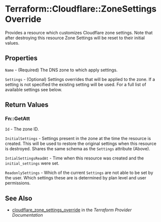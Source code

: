 # Terraform::Cloudflare::ZoneSettingsOverride

Provides a resource which customizes Cloudflare zone settings. Note that after destroying this resource Zone Settings will be reset to their initial values.

## Properties

`Name` - (Required) The DNS zone to which apply settings.

`Settings` - (Optional) Settings overrides that will be applied to the zone. If a setting is not specified the existing setting will be used. For a full list of available settings see below.


## Return Values

### Fn::GetAtt

`Id` - The zone ID.

`InitialSettings` - Settings present in the zone at the time the resource is created. This will be used to restore the original settings when this resource is destroyed. Shares the same schema as the `Settings` attribute (Above).

`IntialSettingsReadAt` - Time when this resource was created and the `initial_settings` were set.

`ReadonlySettings` - Which of the current `Settings` are not able to be set by the user. Which settings these are is determined by plan level and user permissions.

## See Also

* [cloudflare_zone_settings_override](https://www.terraform.io/docs/providers/cloudflare/r/zone_settings_override.html) in the _Terraform Provider Documentation_